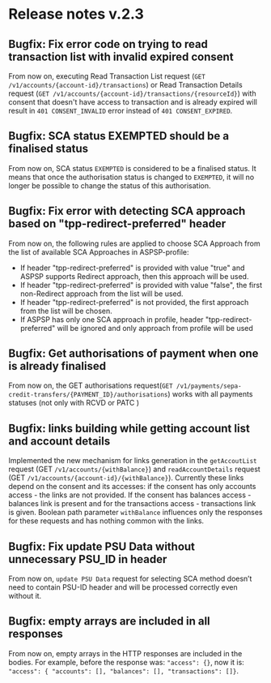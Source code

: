 # Release notes v.2.3

## Bugfix: Fix error code on trying to read transaction list with invalid expired consent
From now on, executing Read Transaction List request (`GET /v1/accounts/{account-id}/transactions`) or Read Transaction 
Details request (`GET /v1/accounts/{account-id}/transactions/{resourceId}`) with consent that doesn't have access to 
transaction and is already expired will result in `401 CONSENT_INVALID` error instead of `401 CONSENT_EXPIRED`.

## Bugfix: SCA status EXEMPTED should be a finalised status
From now on, SCA status `EXEMPTED` is considered to be a finalised status. It means that once the authorisation status 
is changed to `EXEMPTED`, it will no longer be possible to change the status of this authorisation.

## Bugfix: Fix error with detecting SCA approach based on "tpp-redirect-preferred" header
From now on, the following rules are applied to choose SCA Approach from the list of available SCA Approaches in ASPSP-profile:
 * If header "tpp-redirect-preferred" is provided with value "true" and ASPSP supports Redirect approach, then this approach will be used.
 * If header "tpp-redirect-preferred" is provided with value "false", the first non-Redirect approach from the list will be used.
 * If header "tpp-redirect-preferred" is not provided, the first approach from the list will be chosen.
 * If ASPSP has only one SCA approach in profile, header "tpp-redirect-preferred" will be ignored and only approach from profile will be used

## Bugfix: Get authorisations of payment when one is already finalised
From now on, the GET authorisations request(`GET /v1/payments/sepa-credit-transfers/{PAYMENT_ID}/authorisations`) works with all payments statuses (not only with RCVD or PATC )

## Bugfix: links building while getting account list and account details
Implemented the new mechanism for links generation in the `getAccoutList` request (GET `/v1/accounts/{withBalance}`) and 
`readAccountDetails` request (GET `/v1/accounts/{account-id}/{withBalance}`).
Currently these links depend on the consent and its accesses: if the consent has only accounts access - the links are 
not provided. If the consent has balances access - balances link is present and for the transactions access - transactions
link is given. Boolean path parameter `withBalance` influences only the responses for these requests and has nothing common
with the links.

## Bugfix: Fix update PSU Data without unnecessary PSU_ID in header
From now on, `update PSU Data` request for selecting SCA method doesn’t need to contain PSU-ID header and will be processed correctly even without it.

## Bugfix: empty arrays are included in all responses
From now on, empty arrays in the HTTP responses are included in the bodies. For example, before the response was: 
`"access": {}`, now it is: `"access": { "accounts": [], "balances": [], "transactions": []}`.

